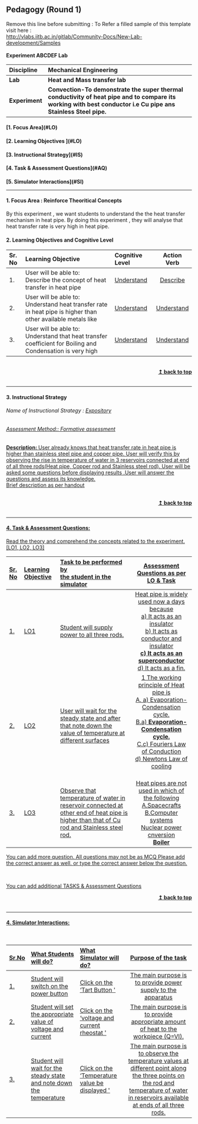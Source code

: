 ## Pedagogy (Round 1)
<p align="center">

Remove this line before submitting : To Refer a filled sample of this template visit here : <br> http://vlabs.iitb.ac.in/gitlab/Community-Docs/New-Lab-development/Samples
<br>
<br>
<b> Experiment ABCDEF Lab  <a name="top"></a> <br></b>
</p>

<b>Discipline | <b>Mechanical Engineering
:--|:--|
<b> Lab | <b> Heat and Mass transfer lab
<b> Experiment|     <b> Convection-To demonstrate the super thermal conductivity of heat pipe and to compare its working with best conductor i.e Cu pipe ans Stainless Steel pipe.


<h4> [1. Focus Area](#LO)
<h4> [2. Learning Objectives ](#LO)
<h4> [3. Instructional Strategy](#IS)
<h4> [4. Task & Assessment Questions](#AQ)
<h4> [5. Simulator Interactions](#SI)
<hr>

<a name="LO"></a>
#### 1. Focus Area : Reinforce Theoritical Concepts
By this experiment ,  we want students to understand the the heat transfer mechanism in heat pipe. By doing this experiment , they will analyse that heat transfer rate is very high in heat pipe.

#### 2. Learning Objectives and Cognitive Level


Sr. No |	Learning Objective	| Cognitive Level | Action Verb
:--|:--|:--|:-:
1.| User will be able to: <br>Describe the concept of heat transfer in heat pipe | [Understand](http://vlabs.iitb.ac.in/vlabs-dev/document.php) | [Describe](http://vlabs.iitb.ac.in/vlabs-dev/document.php)
2.| User will be able to: <br>Understand heat transfer rate in heat pipe is higher than other available metals like | [Understand](http://vlabs.iitb.ac.in/vlabs-dev/document.php) | [Understand](http://vlabs.iitb.ac.in/vlabs-dev/document.php)
3.| User will be able to: <br>Understand that heat transfer coefficient for Boiling and Condensation is very high | [Understand](http://vlabs.iitb.ac.in/vlabs-dev/document.php) | [Understand](http://vlabs.iitb.ac.in/vlabs-dev/document.php)


<br/>
<div align="right">
    <b><a href="#top">↥ back to top</a></b>
</div>
<br/>
<hr>

<a name="IS"></a>
#### 3. Instructional Strategy
###### Name of Instructional Strategy  :    <u> Expository
###### Assessment Method:: Formative assessment

<u> <b>Description: </b> User already knows that heat transfer rate in heat pipe is higher than stainless steel pipe and copper pipe. User will verify this by observing the rise in temperature of water in 3 reservoirs connected at end of all three rods(Heat pipe, Copper rod and Stainless steel rod).
User will be asked some questions before displaying results .User will answer the questions and assess its knowledge.
 </u>
<br>
 Brief description as per handout

<br/>
<div align="right">
    <b><a href="#top">↥ back to top</a></b>
</div>
<br/>
<hr>

<a name="AQ"></a>
#### 4. Task & Assessment Questions:

Read the theory and comprehend the concepts related to the experiment. [LO1, LO2, LO3]
<br>

Sr. No |	Learning Objective	| Task to be performed by <br> the student  in the simulator | Assessment Questions as per LO & Task
:--|:--|:--|:-:
1.| LO1 | Student will supply power to all three rods. | Heat pipe is widely used now a days because <br> a) It acts as an insulator <br> b) It acts as conductor and insulator <br> <b>c) It acts as an superconductor</b> <br> d) It acts as a fin.<br>
2.| LO2 | User will wait for the steady state and after that note down the value of temperature at different surfaces | 1 The working principle of Heat pipe is<br> A. a) Evaporation-Condensation cycle. <br> B.a) <b>Evaporation-Condensation cycle. </b><br> C.c) Fouriers Law of Conduction <br> d) Newtons Law of cooling <br><br>
3.| LO3 |Observe that temperature of water in reservoir connected at other end of heat pipe is higher than that of Cu rod and Stainless steel rod. | Heat pipes are not used in which of the following <br> A.Spacecrafts <br> B.Computer systems <br> Nuclear power cnversion <br> <b>Boiler</b>


You can add more question. All questions may not be as MCQ
Please add the correct answer as well.
or type the correct answer below the question.

 <br>

 <u> You can add additional TASKS & Assessment Questions <u>
<br/>
<div align="right">
    <b><a href="#top">↥ back to top</a></b>
</div>
<br/>
<hr>

<a name="SI"></a>

#### 4. Simulator Interactions:
<br>

Sr.No | What Students will do? |	What Simulator will do?	| Purpose of the task
:--|:--|:--|:--:
1.| Student will switch on the power button | Click on the ‘Tart Button '  | The main purpose is to provide power supply to the apparatus
2.| Student will set the appropriate value of voltage and current | Click on the ‘voltage and current rheostat   '  | The main purpose is to provide appropriate amount of heat to the workpiece (Q=VI).
3.| Student will wait for the steady state and note down the temperature | Click on the ‘Temperature value be displayed '  | The main purpose is to observe the temperature values at different point along the three points on the rod and temperature of water in reservoirs available at ends of all three rods.

